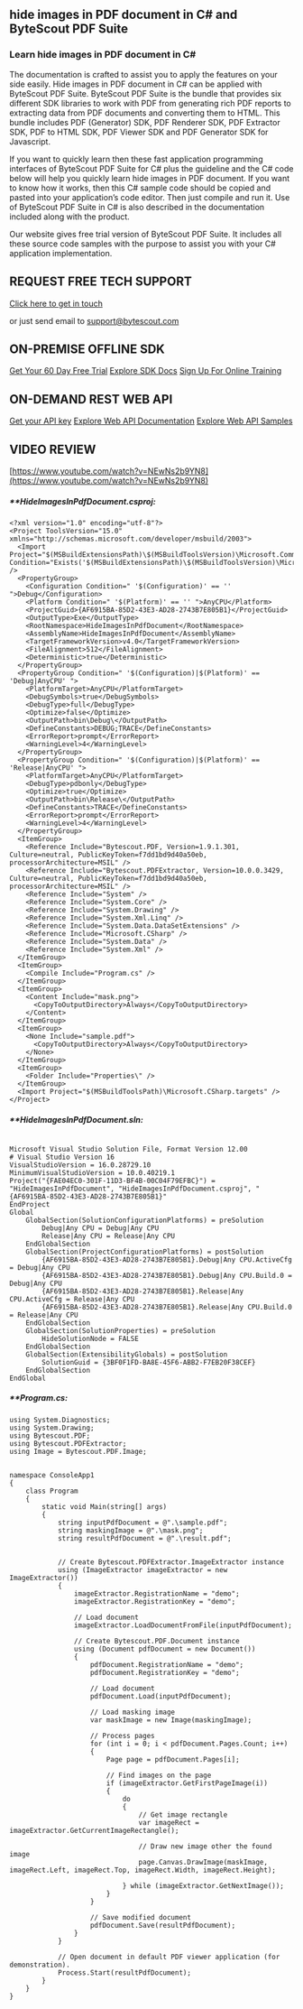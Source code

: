 ## hide images in PDF document in C# and ByteScout PDF Suite

### Learn hide images in PDF document in C#

The documentation is crafted to assist you to apply the features on your side easily. Hide images in PDF document in C# can be applied with ByteScout PDF Suite. ByteScout PDF Suite is the bundle that provides six different SDK libraries to work with PDF from generating rich PDF reports to extracting data from PDF documents and converting them to HTML. This bundle includes PDF (Generator) SDK, PDF Renderer SDK, PDF Extractor SDK, PDF to HTML SDK, PDF Viewer SDK and PDF Generator SDK for Javascript.

If you want to quickly learn then these fast application programming interfaces of ByteScout PDF Suite for C# plus the guideline and the C# code below will help you quickly learn hide images in PDF document. If you want to know how it works, then this C# sample code should be copied and pasted into your application’s code editor. Then just compile and run it. Use of ByteScout PDF Suite in C# is also described in the documentation included along with the product.

Our website gives free trial version of ByteScout PDF Suite. It includes all these source code samples with the purpose to assist you with your C# application implementation.

## REQUEST FREE TECH SUPPORT

[Click here to get in touch](https://bytescout.zendesk.com/hc/en-us/requests/new?subject=ByteScout%20PDF%20Suite%20Question)

or just send email to [support@bytescout.com](mailto:support@bytescout.com?subject=ByteScout%20PDF%20Suite%20Question) 

## ON-PREMISE OFFLINE SDK 

[Get Your 60 Day Free Trial](https://bytescout.com/download/web-installer?utm_source=github-readme)
[Explore SDK Docs](https://bytescout.com/documentation/index.html?utm_source=github-readme)
[Sign Up For Online Training](https://academy.bytescout.com/)


## ON-DEMAND REST WEB API

[Get your API key](https://pdf.co/documentation/api?utm_source=github-readme)
[Explore Web API Documentation](https://pdf.co/documentation/api?utm_source=github-readme)
[Explore Web API Samples](https://github.com/bytescout/ByteScout-SDK-SourceCode/tree/master/PDF.co%20Web%20API)

## VIDEO REVIEW

[https://www.youtube.com/watch?v=NEwNs2b9YN8](https://www.youtube.com/watch?v=NEwNs2b9YN8)




<!-- code block begin -->

##### ****HideImagesInPdfDocument.csproj:**
    
```
<?xml version="1.0" encoding="utf-8"?>
<Project ToolsVersion="15.0" xmlns="http://schemas.microsoft.com/developer/msbuild/2003">
  <Import Project="$(MSBuildExtensionsPath)\$(MSBuildToolsVersion)\Microsoft.Common.props" Condition="Exists('$(MSBuildExtensionsPath)\$(MSBuildToolsVersion)\Microsoft.Common.props')" />
  <PropertyGroup>
    <Configuration Condition=" '$(Configuration)' == '' ">Debug</Configuration>
    <Platform Condition=" '$(Platform)' == '' ">AnyCPU</Platform>
    <ProjectGuid>{AF6915BA-85D2-43E3-AD28-2743B7E805B1}</ProjectGuid>
    <OutputType>Exe</OutputType>
    <RootNamespace>HideImagesInPdfDocument</RootNamespace>
    <AssemblyName>HideImagesInPdfDocument</AssemblyName>
    <TargetFrameworkVersion>v4.0</TargetFrameworkVersion>
    <FileAlignment>512</FileAlignment>
    <Deterministic>true</Deterministic>
  </PropertyGroup>
  <PropertyGroup Condition=" '$(Configuration)|$(Platform)' == 'Debug|AnyCPU' ">
    <PlatformTarget>AnyCPU</PlatformTarget>
    <DebugSymbols>true</DebugSymbols>
    <DebugType>full</DebugType>
    <Optimize>false</Optimize>
    <OutputPath>bin\Debug\</OutputPath>
    <DefineConstants>DEBUG;TRACE</DefineConstants>
    <ErrorReport>prompt</ErrorReport>
    <WarningLevel>4</WarningLevel>
  </PropertyGroup>
  <PropertyGroup Condition=" '$(Configuration)|$(Platform)' == 'Release|AnyCPU' ">
    <PlatformTarget>AnyCPU</PlatformTarget>
    <DebugType>pdbonly</DebugType>
    <Optimize>true</Optimize>
    <OutputPath>bin\Release\</OutputPath>
    <DefineConstants>TRACE</DefineConstants>
    <ErrorReport>prompt</ErrorReport>
    <WarningLevel>4</WarningLevel>
  </PropertyGroup>
  <ItemGroup>
    <Reference Include="Bytescout.PDF, Version=1.9.1.301, Culture=neutral, PublicKeyToken=f7dd1bd9d40a50eb, processorArchitecture=MSIL" />
    <Reference Include="Bytescout.PDFExtractor, Version=10.0.0.3429, Culture=neutral, PublicKeyToken=f7dd1bd9d40a50eb, processorArchitecture=MSIL" />
    <Reference Include="System" />
    <Reference Include="System.Core" />
    <Reference Include="System.Drawing" />
    <Reference Include="System.Xml.Linq" />
    <Reference Include="System.Data.DataSetExtensions" />
    <Reference Include="Microsoft.CSharp" />
    <Reference Include="System.Data" />
    <Reference Include="System.Xml" />
  </ItemGroup>
  <ItemGroup>
    <Compile Include="Program.cs" />
  </ItemGroup>
  <ItemGroup>
    <Content Include="mask.png">
      <CopyToOutputDirectory>Always</CopyToOutputDirectory>
    </Content>
  </ItemGroup>
  <ItemGroup>
    <None Include="sample.pdf">
      <CopyToOutputDirectory>Always</CopyToOutputDirectory>
    </None>
  </ItemGroup>
  <ItemGroup>
    <Folder Include="Properties\" />
  </ItemGroup>
  <Import Project="$(MSBuildToolsPath)\Microsoft.CSharp.targets" />
</Project>
```

<!-- code block end -->    

<!-- code block begin -->

##### ****HideImagesInPdfDocument.sln:**
    
```

Microsoft Visual Studio Solution File, Format Version 12.00
# Visual Studio Version 16
VisualStudioVersion = 16.0.28729.10
MinimumVisualStudioVersion = 10.0.40219.1
Project("{FAE04EC0-301F-11D3-BF4B-00C04F79EFBC}") = "HideImagesInPdfDocument", "HideImagesInPdfDocument.csproj", "{AF6915BA-85D2-43E3-AD28-2743B7E805B1}"
EndProject
Global
	GlobalSection(SolutionConfigurationPlatforms) = preSolution
		Debug|Any CPU = Debug|Any CPU
		Release|Any CPU = Release|Any CPU
	EndGlobalSection
	GlobalSection(ProjectConfigurationPlatforms) = postSolution
		{AF6915BA-85D2-43E3-AD28-2743B7E805B1}.Debug|Any CPU.ActiveCfg = Debug|Any CPU
		{AF6915BA-85D2-43E3-AD28-2743B7E805B1}.Debug|Any CPU.Build.0 = Debug|Any CPU
		{AF6915BA-85D2-43E3-AD28-2743B7E805B1}.Release|Any CPU.ActiveCfg = Release|Any CPU
		{AF6915BA-85D2-43E3-AD28-2743B7E805B1}.Release|Any CPU.Build.0 = Release|Any CPU
	EndGlobalSection
	GlobalSection(SolutionProperties) = preSolution
		HideSolutionNode = FALSE
	EndGlobalSection
	GlobalSection(ExtensibilityGlobals) = postSolution
		SolutionGuid = {3BF0F1FD-BA8E-45F6-ABB2-F7EB20F38CEF}
	EndGlobalSection
EndGlobal

```

<!-- code block end -->    

<!-- code block begin -->

##### ****Program.cs:**
    
```
using System.Diagnostics;
using System.Drawing;
using Bytescout.PDF;
using Bytescout.PDFExtractor;
using Image = Bytescout.PDF.Image;


namespace ConsoleApp1
{
    class Program
    {
        static void Main(string[] args)
        {
            string inputPdfDocument = @".\sample.pdf";
            string maskingImage = @".\mask.png";
            string resultPdfDocument = @".\result.pdf";


            // Create Bytescout.PDFExtractor.ImageExtractor instance
            using (ImageExtractor imageExtractor = new ImageExtractor())
            {
                imageExtractor.RegistrationName = "demo";
                imageExtractor.RegistrationKey = "demo";

                // Load document
                imageExtractor.LoadDocumentFromFile(inputPdfDocument);

                // Create Bytescout.PDF.Document instance
                using (Document pdfDocument = new Document())
                {
                    pdfDocument.RegistrationName = "demo";
                    pdfDocument.RegistrationKey = "demo";

                    // Load document
                    pdfDocument.Load(inputPdfDocument);
                    
                    // Load masking image
                    var maskImage = new Image(maskingImage);

                    // Process pages
                    for (int i = 0; i < pdfDocument.Pages.Count; i++)
                    {
                        Page page = pdfDocument.Pages[i];

                        // Find images on the page
                        if (imageExtractor.GetFirstPageImage(i))
                        {
                            do
                            {
                                // Get image rectangle
                                var imageRect = imageExtractor.GetCurrentImageRectangle();
                                
                                // Draw new image other the found image
                                page.Canvas.DrawImage(maskImage, imageRect.Left, imageRect.Top, imageRect.Width, imageRect.Height);

                            } while (imageExtractor.GetNextImage());
                        }
                    }

                    // Save modified document
                    pdfDocument.Save(resultPdfDocument);
                }
            }

            // Open document in default PDF viewer application (for demonstration).
            Process.Start(resultPdfDocument);
        }
    }
}

```

<!-- code block end -->